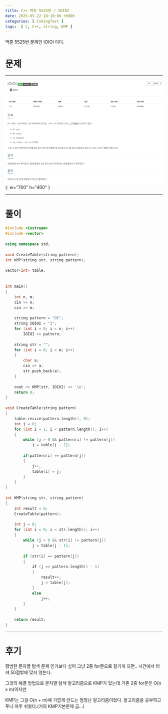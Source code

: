 ```yaml
---
title: C++ 백준 5525번 / IOIOI
date: 2025-05-22 18:10:00 +0900
categories: [ CodingTest ]  
tags:  [ C, C++, string, KMP ]
---
```


백준 5525번 문제인 IOIOI 이다.

# 문제   
---------------------------------------

![Desktop View](/assets/img/IOIOI.png){: w="700" h="400" }

---------------------------------------

# 풀이

```c++
#include <iostream>
#include <vector>

using namespace std;

void CreateTable(string pattern);
int KMP(string str, string pattern);

vector<int> table;


int main()
{
    int n, m;
    cin >> n;
    cin >> m;
    
    string pattern = "OI";
    string IOIOI = "I";
    for (int i = 0; i < n; i++)
        IOIOI += pattern;
    
    string str = "";
    for (int i = 0; i < m; i++)
    {
        char a;
        cin >> a;
        str.push_back(a);
    }
    
    cout << KMP(str, IOIOI) << '\n';
    return 0;
}

void CreateTable(string pattern)
{
    table.resize(pattern.length(), 0);
    int j = 0;
    for (int i = 1; i < pattern.length(); i++)
    {
        while (j > 0 && pattern[i] != pattern[j])
            j = table[j - 1];
        
        if(pattern[i] == pattern[j])
        {
            j++;
            table[i] = j;
        }
    }
}

int KMP(string str, string pattern)
{
    int result = 0;
    CreateTable(pattern);
    
    int j = 0;
    for (int i = 0; i < str.length(); i++)
    {
        while (j > 0 && str[i] != pattern[j])
            j = table[j - 1];
        
        if (str[i] == pattern[j])
        {
            if (j == pattern.length() - 1)
            {
                result++;
                j = table[j];
            }
            else
                j++;
        }
    }
    
    return result;
}
```
---------------------------------------

# 후기

평범한 문자열 탐색 문제 인가보다 싶어 그냥 2중 for문으로 갈기게 되면.. 시간에서 터져 50점밖에 맞지 않는다.

그것의 해결 방법으로 문자열 탐색 알고리즘으로 KMP가 있는데 기존 2중 for문은 O(n x m)이지만

KMP는 그걸 O(n + m)에 가깝게 만드는 엄청난 알고리즘이었다. 알고리즘을 공부하고 푸니 아주 쉬웠다.(거의 KMP기본문제 급...)
